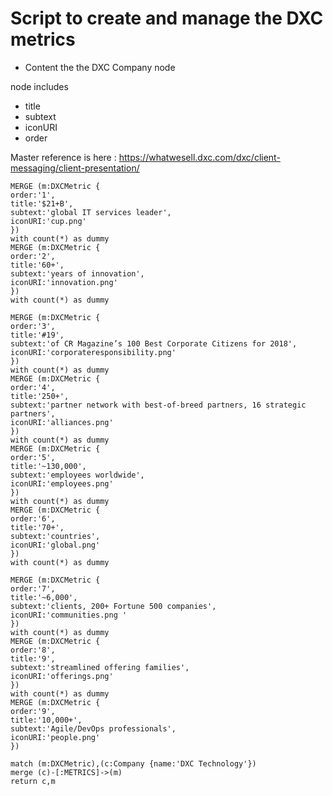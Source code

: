 # Script to create and manage the DXC metrics

- Content the the DXC Company node

node includes<br>
- title
- subtext
- iconURI
- order


Master reference is here : https://whatwesell.dxc.com/dxc/client-messaging/client-presentation/

~~~
MERGE (m:DXCMetric {
order:'1',
title:'$21+B',
subtext:'global IT services leader',
iconURI:'cup.png'
})
with count(*) as dummy
MERGE (m:DXCMetric {
order:'2',
title:'60+',
subtext:'years of innovation',
iconURI:'innovation.png'
})
with count(*) as dummy

MERGE (m:DXCMetric {
order:'3',
title:'#19',
subtext:'of CR Magazine’s 100 Best Corporate Citizens for 2018',
iconURI:'corporateresponsibility.png'
})
with count(*) as dummy
MERGE (m:DXCMetric {
order:'4',
title:'250+',
subtext:'partner network with best-of-breed partners, 16 strategic partners',
iconURI:'alliances.png'
})
with count(*) as dummy
MERGE (m:DXCMetric {
order:'5',
title:'~130,000',
subtext:'employees worldwide',
iconURI:'employees.png'
})
with count(*) as dummy
MERGE (m:DXCMetric {
order:'6',
title:'70+',
subtext:'countries',
iconURI:'global.png'
})
with count(*) as dummy

MERGE (m:DXCMetric {
order:'7',
title:'~6,000',
subtext:'clients, 200+ Fortune 500 companies',
iconURI:'communities.png '
})
with count(*) as dummy
MERGE (m:DXCMetric {
order:'8',
title:'9',
subtext:'streamlined offering families',
iconURI:'offerings.png'
})
with count(*) as dummy
MERGE (m:DXCMetric {
order:'9',
title:'10,000+',
subtext:'Agile/DevOps professionals',
iconURI:'people.png'
})
~~~

~~~
match (m:DXCMetric),(c:Company {name:'DXC Technology'})
merge (c)-[:METRICS]->(m)
return c,m
~~~